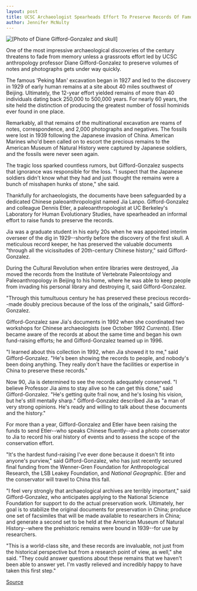 ```yaml
---
layout: post
title: UCSC Archaeologist Spearheads Effort To Preserve Records Of Famous 'Peking Man' Excavation
author: Jennifer McNulty
---
```


![\[Photo of Diane Gifford-Gonzalez and skull\]][1]

One of the most impressive archaeological discoveries of the century threatens to fade from memory unless a grassroots effort led by UCSC anthropology professor Diane Gifford-Gonzalez to preserve volumes of notes and photographs gets under way quickly.

The famous 'Peking Man' excavation began in 1927 and led to the discovery in 1929 of early human remains at a site about 40 miles southwest of Beijing. Ultimately, the 12-year effort yielded remains of more than 40 individuals dating back 250,000 to 500,000 years. For nearly 60 years, the site held the distinction of producing the greatest number of fossil hominids ever found in one place.

Remarkably, all that remains of the multinational excavation are reams of notes, correspondence, and 2,000 photographs and negatives. The fossils were lost in 1939 following the Japanese invasion of China. American Marines who'd been called on to escort the precious remains to the American Museum of Natural History were captured by Japanese soldiers, and the fossils were never seen again.

The tragic loss sparked countless rumors, but Gifford-Gonzalez suspects that ignorance was responsible for the loss. "I suspect that the Japanese soldiers didn't know what they had and just thought the remains were a bunch of misshapen hunks of stone," she said.

Thankfully for archaeologists, the documents have been safeguarded by a dedicated Chinese paleoanthropologist named Jia Lanpo. Gifford-Gonzalez and colleague Dennis Etler, a paleoanthropologist at UC Berkeley's Laboratory for Human Evolutionary Studies, have spearheaded an informal effort to raise funds to preserve the records.

Jia was a graduate student in his early 20s when he was appointed interim overseer of the dig in 1929--shortly before the discovery of the first skull. A meticulous record keeper, he has preserved the valuable documents "through all the vicissitudes of 20th-century Chinese history," said Gifford-Gonzalez.

During the Cultural Revolution when entire libraries were destroyed, Jia moved the records from the Institute of Vertebrate Paleontology and Paleoanthropology in Beijing to his home, where he was able to keep people from invading his personal library and destroying it, said Gifford-Gonzalez.

"Through this tumultuous century he has preserved these precious records--made doubly precious because of the loss of the originals," said Gifford-Gonzalez.

Gifford-Gonzalez saw Jia's documents in 1992 when she coordinated two workshops for Chinese archaeologists (see October 1992 _Currents_). Etler became aware of the records at about the same time and began his own fund-raising efforts; he and Gifford-Gonzalez teamed up in 1996.

"I learned about this collection in 1992, when Jia showed it to me," said Gifford-Gonzalez. "He's been showing the records to people, and nobody's been doing anything. They really don't have the facilities or expertise in China to preserve these records."

Now 90, Jia is determined to see the records adequately conserved. "I believe Professor Jia aims to stay alive so he can get this done," said Gifford-Gonzalez. "He's getting quite frail now, and he's losing his vision, but he's still mentally sharp." Gifford-Gonzalez described Jia as "a man of very strong opinions. He's ready and willing to talk about these documents and the history."

For more than a year, Gifford-Gonzalez and Etler have been raising the funds to send Etler--who speaks Chinese fluently--and a photo conservator to Jia to record his oral history of events and to assess the scope of the conservation effort.

"It's the hardest fund-raising I've ever done because it doesn't fit into anyone's purview," said Gifford-Gonzalez, who has just recently secured final funding from the Wenner-Gren Foundation for Anthropological Research, the LSB Leakey Foundation, and _National Geographic_. Etler and the conservator will travel to China this fall.

"I feel very strongly that archaeological archives are terribly important," said Gifford-Gonzalez, who anticipates applying to the National Science Foundation for support to do the actual preservation work. Ultimately, her goal is to stabilize the original documents for preservation in China; produce one set of facsimiles that will be made available to researchers in China; and generate a second set to be held at the American Museum of Natural History--where the prehistoric remains were bound in 1939--for use by researchers.

"This is a world-class site, and these records are invaluable, not just from the historical perspective but from a research point of view, as well," she said. "They could answer questions about these remains that we haven't been able to answer yet. I'm vastly relieved and incredibly happy to have taken this first step."

[1]: http://www1.ucsc.edu/oncampus/art/gifford-gonzalez_d.97-08-18.gif

[Source](http://www1.ucsc.edu/oncampus/currents/97-08-18/peking.htm "Permalink to Preserving 'Peking Man' records: 08-18-97")
